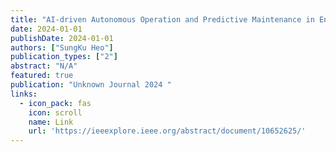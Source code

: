 ```yaml
---
title: "AI-driven Autonomous Operation and Predictive Maintenance in Environmental Process Systems towards Water Sector Decarbonization"
date: 2024-01-01
publishDate: 2024-01-01
authors: ["SungKu Heo"]
publication_types: ["2"]
abstract: "N/A"
featured: true
publication: "Unknown Journal 2024 "
links:
  - icon_pack: fas
    icon: scroll
    name: Link
    url: 'https://ieeexplore.ieee.org/abstract/document/10652625/'
---
```

